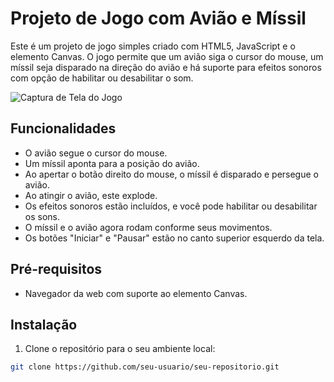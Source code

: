 # Projeto de Jogo com Avião e Míssil

Este é um projeto de jogo simples criado com HTML5, JavaScript e o elemento Canvas. O jogo permite que um avião siga o cursor do mouse, um míssil seja disparado na direção do avião e há suporte para efeitos sonoros com opção de habilitar ou desabilitar o som.

![Captura de Tela do Jogo](screenshot.png)

## Funcionalidades

- O avião segue o cursor do mouse.
- Um míssil aponta para a posição do avião.
- Ao apertar o botão direito do mouse, o míssil é disparado e persegue o avião.
- Ao atingir o avião, este explode.
- Os efeitos sonoros estão incluídos, e você pode habilitar ou desabilitar os sons.
- O míssil e o avião agora rodam conforme seus movimentos.
- Os botões "Iniciar" e "Pausar" estão no canto superior esquerdo da tela.

## Pré-requisitos

- Navegador da web com suporte ao elemento Canvas.

## Instalação

1. Clone o repositório para o seu ambiente local:

```bash
git clone https://github.com/seu-usuario/seu-repositorio.git
